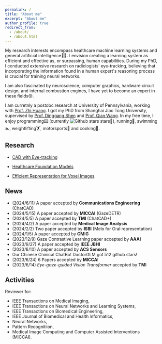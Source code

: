 ```yaml
---
permalink: /
title: "About me"
excerpt: "About me"
author_profile: true
redirect_from: 
  - /about/
  - /about.html
---
```


<!-- I'm excited by a question: is there some similiarity between artificial neural networks and biological neurons?  -->
My research interests encompass healthcare machine learning systems and general artificial intelligence🧠🤖. I envision creating a learning system as efficient and effective as, or surpassing, human capabilities. During my PhD, I conducted extensive research on radiologists' eye-tracking, believing that incorporating the information found in a human expert's reasoning process is crucial for training neural networks.

I am also fascinated by neuroscience, computer graphics, hardware circuit design, and internal combustion engines, I have yet to become an expert in these fields😢.

I am curretnly a postdoc research at University of Pennsylvania, working with [Prof. Zhi Huang](https://www.zhihuang.ai). I got my PhD from Shanghai Jiao Tong University, supervised by [Prof. Dinggang Shen](http://idea.bme.shanghaitech.edu.cn) and [Prof. Qian Wang](https://qianwang.space). 
In my free time, I enjoy programming⌨️ (currently ![Github stars](https://img.shields.io/github/stars/jamesqfreeman?style=social) stars🌟), running🏃, swimming🏊, weightlifting🏋️, motorsports🏁 and cooking🍳.



Research
------
* [CAD with Eye-tracking](/eyetracking/)

* [Healthcare Foundation Models](/largemodels/)

* [Efficient Representation for Voxel Images](/efficientmodels/)


News
------
- (2024/6/11) A paper accepted by **Communications Engineering** (ChatCAD)
- (2024/5/15) A paper accepted by **MICCAI** (GazeDETR)
- (2024/5/5) A paper accepted by **TMI** (ChatCAD+)
- (2024/4/2) A paper accepted by **Medical Image Analysis**
- (2024/2/2) Two paper accepted by **ISBI** (Melo for Oral representation)
- (2024/1/5) A paper accepted by **CMIG**
- (2023/12/9) Gaze Contrastive Learning paper accepted by **AAAI**
- (2023/9/27) A paper accepted by **IEEE JBHI**
- (2023/8/10) A paper accepted by **ACS Sensors**
- Our Chinese Chinical ChatBot DoctorGLM got 512 github stars!
- (2023/6/24) 6 Papers accepted by **MICCAI** 
- (2023/6/14) *Eye-gaze-guided Vision Transformer* accepted by **TMI** 

Activities
------
Reviewer for:
- IEEE Transactions on Medical Imaging, 
- IEEE Transactions on Neural Networks and Learning Systems, 
- IEEE Transactions on Biomedical Engineering, 
- IEEE Journal of Biomedical and Health Informatics,
- Neural Networks,
- Pattern Recognitiion,
- Medical Image Computing and Computer Assisted Interventions (MICCAI).


